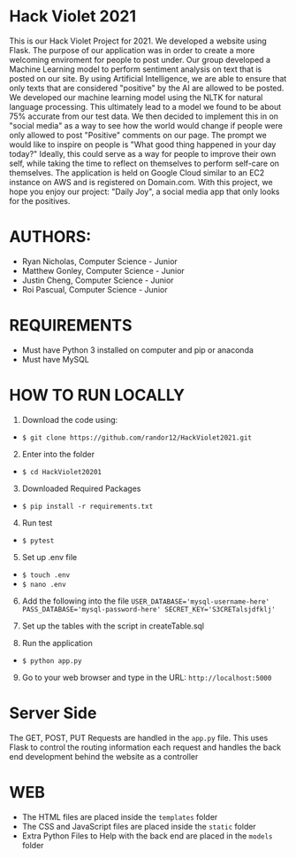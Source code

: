 # Hack Violet 2021
This is our Hack Violet Project for 2021. We developed a website using Flask. The purpose 
of our application was in order to create a more welcoming enviroment for people to post under.
Our group developed a Machine Learning model to perform sentiment analysis on text that is posted on our
site. 
By using Artificial Intelligence, we are able to ensure that only texts that are considered "positive" 
by the AI are allowed to be posted. We developed our machine learning model using the NLTK for natural language 
processing. This ultimately lead to a model we found to be about 75% accurate from our test data. 
We then decided to implement this in on "social media" as a way to see how the world would change 
if people were only allowed to post "Positive" comments on our page. 
The prompt we would like to inspire on people is "What good thing happened in your day today?" 
Ideally, this could serve as a way for people to improve their own self, while taking the time to
reflect on themselves to perform self-care on themselves. 
The application is held on Google Cloud similar to an EC2 instance on AWS and is registered on
Domain.com.
With this project, we hope you enjoy our project: "Daily Joy", a social media app that 
only looks for the positives.

# AUTHORS:
- Ryan Nicholas, Computer Science - Junior
- Matthew Gonley, Computer Science - Junior
- Justin Cheng, Computer Science - Junior
- Roi Pascual, Computer Science - Junior

# REQUIREMENTS

- Must have Python 3 installed on computer and pip or anaconda
- Must have MySQL

# HOW TO RUN LOCALLY

1. Download the code using:
- `$ git clone https://github.com/randor12/HackViolet2021.git`
2. Enter into the folder
- `$ cd HackViolet20201`
3. Downloaded Required Packages
- `$ pip install -r requirements.txt`
4. Run test
- `$ pytest`
5. Set up .env file
- `$ touch .env`
- `$ nano .env`
6. Add the following into the file 
`
USER_DATABASE='mysql-username-here'
PASS_DATABASE='mysql-password-here'
SECRET_KEY='S3CRETalsjdfklj'
`
7. Set up the tables with the script in createTable.sql

8. Run the application
- `$ python app.py`
9. Go to your web browser and type in the URL: `http://localhost:5000`

# Server Side
The GET, POST, PUT Requests are handled in the `app.py` file.
This uses Flask to control the routing information each request and
handles the back end development behind the website as a controller

# WEB

- The HTML files are placed inside the `templates` folder
- The CSS and JavaScript files are placed inside the `static` folder
- Extra Python Files to Help with the back end are placed in the `models` folder
